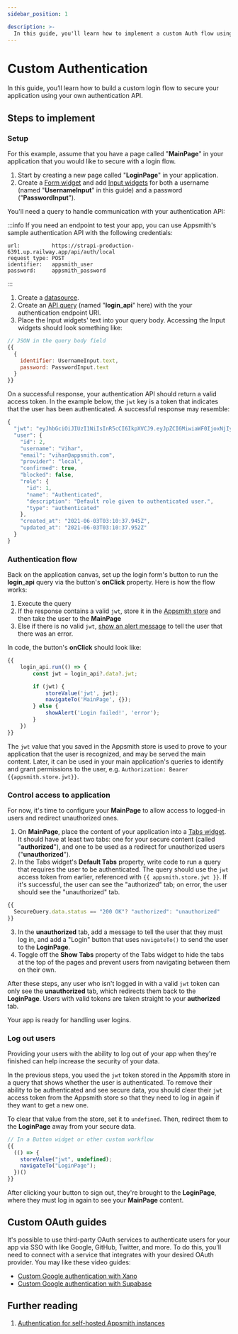```yaml
---
sidebar_position: 1

description: >-
  In this guide, you'll learn how to implement a custom Auth flow using an API with JWTs.
---
```


# Custom Authentication

In this guide, you’ll learn how to build a custom login flow to secure your application using your own authentication API.

<VideoEmbed host="youtube" videoId="5oPcF9dXZyU" title="How to Implement Custom Login/Authentication in Appsmith" caption="How to Implement Custom Login/Authentication in Appsmith"/>

## Steps to implement

### Setup

For this example, assume that you have a page called "**MainPage**" in your application that you would like to secure with a login flow.

1. Start by creating a new page called "**LoginPage**" in your application.
2. Create a [Form widget](/reference/widgets/form) and add [Input widgets](/reference/widgets/input) for both a username (named "**UsernameInput**" in this guide) and a password ("**PasswordInput**").

You'll need a query to handle communication with your authentication API:

:::info
If you need an endpoint to test your app, you can use Appsmith's sample authentication API with the following credentials:

```
url:          https://strapi-production-6391.up.railway.app/api/auth/local
request type: POST
identifier:   appsmith_user
password:     appsmith_password

```
:::

1. Create a [datasource](/reference/datasources/authenticated-api).
2. Create an [API query](/reference/datasources/rest-api) (named "**login_api**" here) with the your authentication endpoint URI.
3. Place the Input widgets' text into your query body. Accessing the Input widgets should look something like:

  ```javascript
  // JSON in the query body field
  {{
    {
      identifier: UsernameInput.text,
      password: PasswordInput.text
    }
  }}
  ```

On a successful response, your authentication API should return a valid access token. In the example below, the `jwt` key is a token that indicates that the user has been authenticated. A successful response may resemble:

```javascript
{
  "jwt": "eyJhbGciOiJIUzI1NiIsInR5cCI6IkpXVCJ9.eyJpZCI6MiwiaWF0IjoxNjIyNzE1MTU0LCJleHAiOjE2MjUzMDcxNTR9.rqkR0bVR5g0k8awGTYDEQ0vr15H7401zxkTxpWp9Mc4",
  "user": {
    "id": 2,
    "username": "Vihar",
    "email": "vihar@appsmith.com",
    "provider": "local",
    "confirmed": true,
    "blocked": false,
    "role": {
      "id": 1,
      "name": "Authenticated",
      "description": "Default role given to authenticated user.",
      "type": "authenticated"
    },
    "created_at": "2021-06-03T03:10:37.945Z",
    "updated_at": "2021-06-03T03:10:37.952Z"
  }
}
```

### Authentication flow

Back on the application canvas, set up the login form's button to run the **login_api** query via the button's **onClick** property. Here is how the flow works:

1. Execute the query
2. If the response contains a valid `jwt`, store it in the [Appsmith store](/reference/appsmith-framework/widget-actions/store-value) and then take the user to the **MainPage**
3. Else if there is no valid `jwt`, [show an alert message](/reference/appsmith-framework/widget-actions/show-alert) to tell the user that there was an error.

In code, the button's **onClick** should look like:

```javascript
{{
    login_api.run(() => {
        const jwt = login_api?.data?.jwt;

        if (jwt) {
            storeValue('jwt', jwt);
            navigateTo('MainPage', {});
        } else {
            showAlert('Login failed!', 'error');
        }
    })
}}

```

The `jwt` value that you saved in the Appsmith store is used to prove to your application that the user is recognized, and may be served the main content. Later, it can be used in your main application's queries to identify and grant permissions to the user, e.g. `Authorization: Bearer {{appsmith.store.jwt}}`.

### Control access to application

For now, it's time to configure your **MainPage** to allow access to logged-in users and redirect unauthorized ones.

1. On **MainPage**, place the content of your application into a [Tabs widget](/reference/widgets/tabs). It should have at least two tabs: one for your secure content (called "**authorized**"), and one to be used as a redirect for unauthorized users ("**unauthorized**").
2. In the Tabs widget's **Default Tabs** property, write code to run a query that requires the user to be authenticated. The query should use the `jwt` access token from earlier, referenced with `{{ appsmith.store.jwt }}`. If it's successful, the user can see the "authorized" tab; on error, the user should see the "unauthorized" tab.
  ```javascript
  {{
    SecureQuery.data.status == "200 OK"? "authorized": "unauthorized"
  }}
  ```
3. In the **unauthorized** tab, add a message to tell the user that they must log in, and add a "Login" button that uses `navigateTo()` to send the user to the **LoginPage**.
4. Toggle off the **Show Tabs** property of the Tabs widget to hide the tabs at the top of the pages and prevent users from navigating between them on their own.

After these steps, any user who isn't logged in with a valid `jwt` token can only see the **unauthorized** tab, which redirects them back to the **LoginPage**. Users with valid tokens are taken straight to your **authorized** tab.

Your app is ready for handling user logins.

### Log out users

Providing your users with the ability to log out of your app when they're finished can help increase the security of your data.

In the previous steps, you used the `jwt` token stored in the Appsmith store in a query that shows whether the user is authenticated. To remove their ability to be authenticated and see secure data, you should clear their `jwt` access token from the Appsmith store so that they need to log in again if they want to get a new one.

To clear that value from the store, set it to `undefined`. Then, redirect them to the **LoginPage** away from your secure data.

```javascript
// In a Button widget or other custom workflow
{{ 
  (() => {
    storeValue("jwt", undefined);
    navigateTo("LoginPage");
  })()
}}
```

After clicking your button to sign out, they're brought to the **LoginPage**, where they must log in again to see your **MainPage** content.

## Custom OAuth guides

It's possible to use third-party OAuth services to authenticate users for your app via SSO with like Google, GitHub, Twitter, and more. To do this, you'll need to connect with a service that integrates with your desired OAuth provider. You may like these video guides:

* [Custom Google authentication with Xano](https://www.youtube.com/watch?v=n3XSAA7q--I)
* [Custom Google authentication with Supabase](https://www.youtube.com/watch?v=mfhHUDNCkoQ)

## Further reading

1. [Authentication for self-hosted Appsmith instances](/getting-started/setup/instance-configuration/authentication)